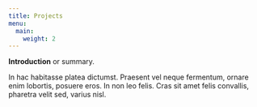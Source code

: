 ```yaml
---
title: Projects
menu:
  main:
    weight: 2
---
```

**Introduction** or summary.

<!--more-->

In hac habitasse platea dictumst. Praesent vel neque fermentum, ornare enim lobortis, posuere eros. In non leo felis. Cras sit amet felis convallis, pharetra velit sed, varius nisl.
